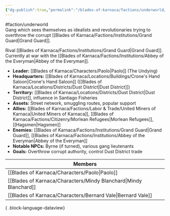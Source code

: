 ```yaml
---
{"dg-publish":true,"permalink":"/blades-of-karnaca/factions/underworld/howlers/"}
---
```


#faction/underworld  
Gang which sees themselves as idealists and revolutionaries trying to overthrow the corrupt [[Blades of Karnaca/Factions/Institutions/Grand Guard\|Grand Guard]].

Rival [[Blades of Karnaca/Factions/Institutions/Grand Guard\|Grand Guard]]. Currently at war with the [[Blades of Karnaca/Factions/Institutions/Abbey of the Everyman\|Abbey of the Everyman]].

- **Leader:** [[Blades of Karnaca/Characters/Paolo\|Paolo]] (The Undying)
- **Headquarters:** [[Blades of Karnaca/Locations/Buildings/Crone's Hand Saloon\|Crone's Hand Saloon]] ([[Blades of Karnaca/Locations/Districts/Dust District\|Dust District]])
- **Territory:** [[Blades of Karnaca/Locations/Districts/Dust District\|Dust District]], influence in Santiago Fisheries
- **Assets:** Street network, smuggling routes, popular support
- **Allies:** [[Blades of Karnaca/Factions/Labor & Trade/United Miners of Karnaca\|United Miners of Karnaca]], [[Blades of Karnaca/Factions/Citizenry/Morlean Refugees\|Morlean Refugees]], [[Hagsmen\|Hagsmen]]
- **Enemies:** [[Blades of Karnaca/Factions/Institutions/Grand Guard\|Grand Guard]], [[Blades of Karnaca/Factions/Institutions/Abbey of the Everyman\|Abbey of the Everyman]]
- **Notable NPCs:** Byrne (if turned), various gang lieutenants
- **Goals:** Overthrow corrupt authority, control Dust District trade

| Members                                                              |
| -------------------------------------------------------------------- |
| [[Blades of Karnaca/Characters/Paolo\|Paolo]]                     |
| [[Blades of Karnaca/Characters/Mindy Blanchard\|Mindy Blanchard]] |
| [[Blades of Karnaca/Characters/Bernard Vale\|Bernard Vale]]       |

{ .block-language-dataview}
